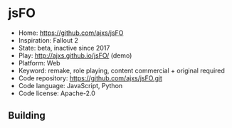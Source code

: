 # jsFO

- Home: https://github.com/ajxs/jsFO
- Inspiration: Fallout 2
- State: beta, inactive since 2017
- Play: http://ajxs.github.io/jsFO/ (demo)
- Platform: Web
- Keyword: remake, role playing, content commercial + original required
- Code repository: https://github.com/ajxs/jsFO.git
- Code language: JavaScript, Python
- Code license: Apache-2.0

## Building

